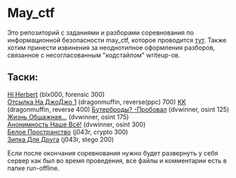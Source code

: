 # May_ctf

Это репозиторий с заданиями и разборами соревнования по информационной безопасности may_ctf, которое проводится [тут](https://ctfmay.sch9.ru/). 
Также хотим принести извинения за неоднотипное оформления разборов, связанное с несогласованным "кодстайлом" writeup-ов.

## Таски:

[Hi Herbert](tasks/Hi%20Herbert/) (blx000, forensic 300)  
[Отсылка На ДжоДжо 1](tasks/jojo1/) (dragonmuffin, reverse(ppc) 700)
[KK](tasks/kk/) (dragonmuffin, reverse 400)
[Бутерброды? -Пробовал](tasks/Бутерброды%3F%20-Пробовал/) (dvwinner, osint 125)  
[Жизнь Общажная...](tasks/Жизнь%20Общажная.../) (dvwinner, osint 175)  
[Анонимность Наше Всё!](tasks/Анонимность%20Наше%20Всё%21/) (dvwinner, osint 300)  
[Белое Пространство](tasks/Белое%20Пространство/) (j043r, crypto 300)  
[Зипка Для Друга](tasks/Зипка%20Для%20Друга/) (j043r, stego 200)  

Если после окончания соревнования нужно будет развернуть у себя сервер как был во время проведения, все файлы и комментарии есть в папке run-offline.